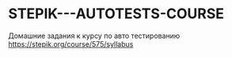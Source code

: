 # STEPIK---AUTOTESTS-COURSE
Домашние задания к курсу по авто тестированию
https://stepik.org/course/575/syllabus